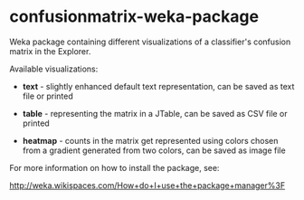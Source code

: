 confusionmatrix-weka-package
============================

Weka package containing different visualizations of a classifier's confusion matrix in the Explorer.

Available visualizations:

* **text** -  slightly enhanced default text representation, can be saved as text file or printed

* **table** - representing the matrix in a JTable, can be saved as CSV file or printed

* **heatmap** - counts in the matrix get represented using colors chosen from a gradient generated from two colors, can be saved as image file

For more information on how to install the package, see:

http://weka.wikispaces.com/How+do+I+use+the+package+manager%3F
